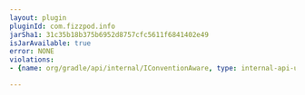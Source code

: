 ```yaml
---
layout: plugin
pluginId: com.fizzpod.info
jarSha1: 31c35b18b375b6952d8757cfc5611f6841402e49
isJarAvailable: true
error: NONE
violations:
- {name: org/gradle/api/internal/IConventionAware, type: internal-api-usage}

---
```

